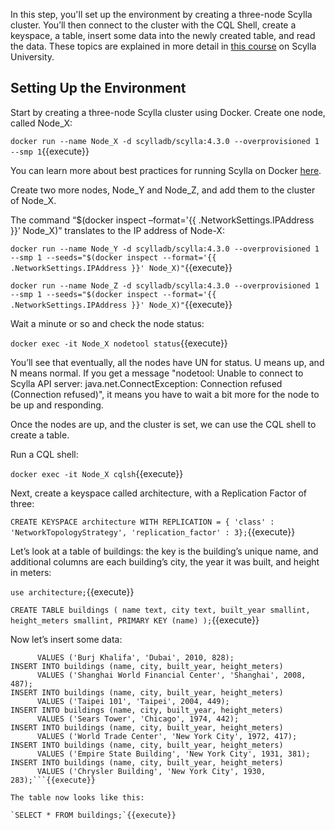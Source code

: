 
In this step, you'll set up the environment by creating a three-node Scylla cluster. You’ll then connect to the cluster with the CQL Shell, create a keyspace, a table, insert some data into the newly created table, and read the data. 
These topics are explained in more detail in [this course](https://university.scylladb.com/courses/scylla-essentials-overview/) on Scylla University.

## Setting Up the Environment

Start by creating a three-node Scylla cluster using Docker. Create one node, called Node_X:

`docker run --name Node_X -d scylladb/scylla:4.3.0 --overprovisioned 1 --smp 1`{{execute}}

You can learn more about best practices for running Scylla on Docker [here](https://docs.scylladb.com/operating-scylla/procedures/tips/best_practices_scylla_on_docker/).
 
Create two more nodes, Node_Y and Node_Z, and add them to the cluster of Node_X.

The command “$(docker inspect –format='{{ .NetworkSettings.IPAddress }}’ Node_X)” translates to the IP address of Node-X: 
 
`docker run --name Node_Y -d scylladb/scylla:4.3.0 --overprovisioned 1 --smp 1 --seeds="$(docker inspect --format='{{ .NetworkSettings.IPAddress }}' Node_X)"`{{execute}} 
 
 
`docker run --name Node_Z -d scylladb/scylla:4.3.0 --overprovisioned 1 --smp 1 --seeds="$(docker inspect --format='{{ .NetworkSettings.IPAddress }}' Node_X)"`{{execute}} 

Wait a minute or so and check the node status: 

`docker exec -it Node_X nodetool status`{{execute}}  

You’ll see that eventually, all the nodes have UN for status. U means up, and N means normal. If you get a message "nodetool: Unable to connect to Scylla API server: java.net.ConnectException: Connection refused (Connection refused)", it means you have to wait a bit more for the node to be up and responding. 

Once the nodes are up, and the cluster is set, we can use the CQL shell to create a table.

Run a CQL shell: 

`docker exec -it Node_X cqlsh`{{execute}} 

Next, create a keyspace called architecture, with a Replication Factor of three: 

`CREATE KEYSPACE architecture WITH REPLICATION = { 'class' : 'NetworkTopologyStrategy', 'replication_factor' : 3};`{{execute}}

Let’s look at a table of buildings: the key is the building’s unique name, and additional columns are each building’s city, the year it was built, and height in meters:

`use architecture;`{{execute}} 

`CREATE TABLE buildings (
    name text,
    city text,
    built_year smallint,
    height_meters smallint,
    PRIMARY KEY (name)
);`{{execute}} 

Now let’s insert some data:


```INSERT INTO buildings (name, city, built_year, height_meters)
      VALUES ('Burj Khalifa', 'Dubai', 2010, 828);
INSERT INTO buildings (name, city, built_year, height_meters)
      VALUES ('Shanghai World Financial Center', 'Shanghai', 2008, 487);
INSERT INTO buildings (name, city, built_year, height_meters)
      VALUES ('Taipei 101', 'Taipei', 2004, 449);
INSERT INTO buildings (name, city, built_year, height_meters)
      VALUES ('Sears Tower', 'Chicago', 1974, 442);
INSERT INTO buildings (name, city, built_year, height_meters)
      VALUES ('World Trade Center', 'New York City', 1972, 417);
INSERT INTO buildings (name, city, built_year, height_meters)
      VALUES ('Empire State Building', 'New York City', 1931, 381);
INSERT INTO buildings (name, city, built_year, height_meters)
      VALUES ('Chrysler Building', 'New York City', 1930, 283);```{{execute}} 

The table now looks like this:

`SELECT * FROM buildings;`{{execute}}

	




